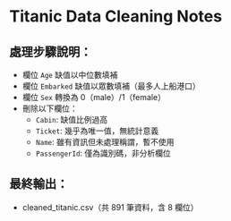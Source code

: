 # Titanic Data Cleaning Notes

## 處理步驟說明：

- 欄位 `Age` 缺值以中位數填補
- 欄位 `Embarked` 缺值以眾數填補（最多人上船港口）
- 欄位 `Sex` 轉換為 0（male）/1（female）
- 刪除以下欄位：
  - `Cabin`: 缺值比例過高
  - `Ticket`: 幾乎為唯一值，無統計意義
  - `Name`: 雖有資訊但未處理稱謂，暫不使用
  - `PassengerId`: 僅為識別碼，非分析欄位

## 最終輸出：
- cleaned_titanic.csv（共 891 筆資料，含 8 欄位）

